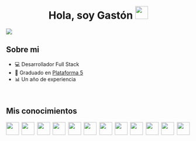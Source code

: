 <div align="center">
<h1 align="center">Hola, soy Gastón <img src="https://media.giphy.com/media/hvRJCLFzcasrR4ia7z/giphy.gif" width="35"></h1>
</div>
<img src="https://res.cloudinary.com/dpbr1u8z5/image/upload/v1708005484/Gast%C3%B3n_Ariel_Rabinovich_wsv2dm.png">

## Sobre mi

- 💻 Desarrollador Full Stack
- 📜 Graduado en [Plataforma 5](https://www.plataforma5.la/)
- 📊 Un año de experiencia
<br>

## Mis conocimientos

<div align="center" style="display: grid; grid-template-columns: repeat(auto-fill, minmax(35px, 1fr)); gap: 5px;">
<img src="https://media.giphy.com/media/hvRJCLFzcasrR4ia7z/giphy.gif" width="35">
<img src="https://media.giphy.com/media/hvRJCLFzcasrR4ia7z/giphy.gif" width="35">
<img src="https://media.giphy.com/media/hvRJCLFzcasrR4ia7z/giphy.gif" width="35">
<img src="https://media.giphy.com/media/hvRJCLFzcasrR4ia7z/giphy.gif" width="35">
<img src="https://media.giphy.com/media/hvRJCLFzcasrR4ia7z/giphy.gif" width="35">
<img src="https://media.giphy.com/media/hvRJCLFzcasrR4ia7z/giphy.gif" width="35">
<img src="https://media.giphy.com/media/hvRJCLFzcasrR4ia7z/giphy.gif" width="35">
<img src="https://media.giphy.com/media/hvRJCLFzcasrR4ia7z/giphy.gif" width="35">
<img src="https://media.giphy.com/media/hvRJCLFzcasrR4ia7z/giphy.gif" width="35">
<img src="https://media.giphy.com/media/hvRJCLFzcasrR4ia7z/giphy.gif" width="35">
<img src="https://media.giphy.com/media/hvRJCLFzcasrR4ia7z/giphy.gif" width="35">
<img src="https://media.giphy.com/media/hvRJCLFzcasrR4ia7z/giphy.gif" width="35">
</div>
